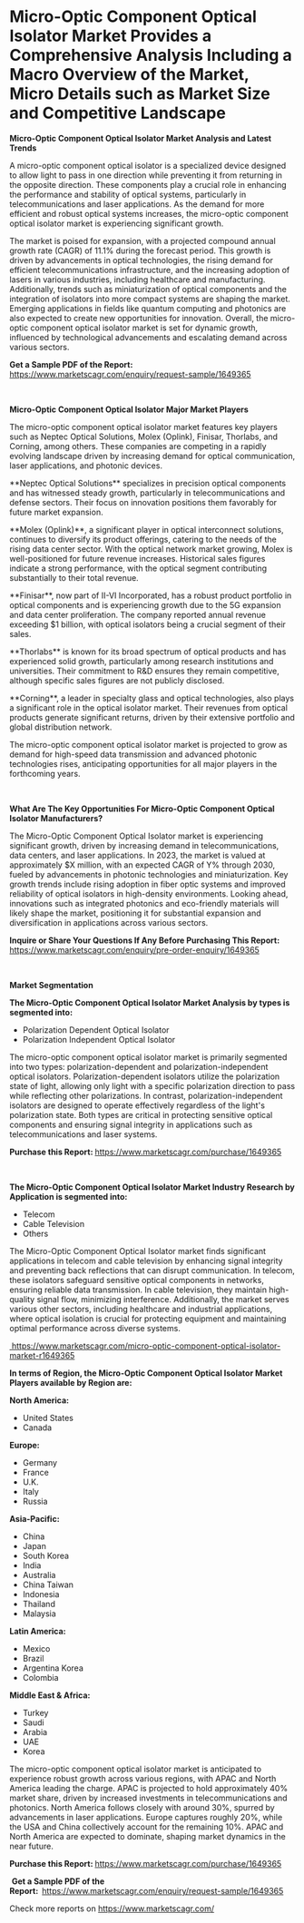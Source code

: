 <p><h1>Micro-Optic Component Optical Isolator Market Provides a Comprehensive Analysis Including a Macro Overview of the Market, Micro Details such as Market Size and Competitive Landscape</h1></p><p><strong>Micro-Optic Component Optical Isolator Market Analysis and Latest Trends</strong></p>
<p><p>A micro-optic component optical isolator is a specialized device designed to allow light to pass in one direction while preventing it from returning in the opposite direction. These components play a crucial role in enhancing the performance and stability of optical systems, particularly in telecommunications and laser applications. As the demand for more efficient and robust optical systems increases, the micro-optic component optical isolator market is experiencing significant growth.</p><p>The market is poised for expansion, with a projected compound annual growth rate (CAGR) of 11.1% during the forecast period. This growth is driven by advancements in optical technologies, the rising demand for efficient telecommunications infrastructure, and the increasing adoption of lasers in various industries, including healthcare and manufacturing. Additionally, trends such as miniaturization of optical components and the integration of isolators into more compact systems are shaping the market. Emerging applications in fields like quantum computing and photonics are also expected to create new opportunities for innovation. Overall, the micro-optic component optical isolator market is set for dynamic growth, influenced by technological advancements and escalating demand across various sectors.</p></p>
<p><strong>Get a Sample PDF of the Report:&nbsp;</strong> <a href="https://www.marketscagr.com/enquiry/request-sample/1649365?utm_campaign=2992&utm_medium=2&utm_source=Github&utm_content=ia&utm_term=26032025&utm_id=micro-optic-component-optical-isolator">https://www.marketscagr.com/enquiry/request-sample/1649365</a></p>
<p>&nbsp;</p>
<p><strong>Micro-Optic Component Optical Isolator Major Market Players</strong></p>
<p><p>The micro-optic component optical isolator market features key players such as Neptec Optical Solutions, Molex (Oplink), Finisar, Thorlabs, and Corning, among others. These companies are competing in a rapidly evolving landscape driven by increasing demand for optical communication, laser applications, and photonic devices.</p><p>**Neptec Optical Solutions** specializes in precision optical components and has witnessed steady growth, particularly in telecommunications and defense sectors. Their focus on innovation positions them favorably for future market expansion.</p><p>**Molex (Oplink)**, a significant player in optical interconnect solutions, continues to diversify its product offerings, catering to the needs of the rising data center sector. With the optical network market growing, Molex is well-positioned for future revenue increases. Historical sales figures indicate a strong performance, with the optical segment contributing substantially to their total revenue.</p><p>**Finisar**, now part of II-VI Incorporated, has a robust product portfolio in optical components and is experiencing growth due to the 5G expansion and data center proliferation. The company reported annual revenue exceeding $1 billion, with optical isolators being a crucial segment of their sales.</p><p>**Thorlabs** is known for its broad spectrum of optical products and has experienced solid growth, particularly among research institutions and universities. Their commitment to R&D ensures they remain competitive, although specific sales figures are not publicly disclosed.</p><p>**Corning**, a leader in specialty glass and optical technologies, also plays a significant role in the optical isolator market. Their revenues from optical products generate significant returns, driven by their extensive portfolio and global distribution network.</p><p>The micro-optic component optical isolator market is projected to grow as demand for high-speed data transmission and advanced photonic technologies rises, anticipating opportunities for all major players in the forthcoming years.</p></p>
<p>&nbsp;</p>
<p><strong>What Are The Key Opportunities For Micro-Optic Component Optical Isolator Manufacturers?</strong></p>
<p><p>The Micro-Optic Component Optical Isolator market is experiencing significant growth, driven by increasing demand in telecommunications, data centers, and laser applications. In 2023, the market is valued at approximately $X million, with an expected CAGR of Y% through 2030, fueled by advancements in photonic technologies and miniaturization. Key growth trends include rising adoption in fiber optic systems and improved reliability of optical isolators in high-density environments. Looking ahead, innovations such as integrated photonics and eco-friendly materials will likely shape the market, positioning it for substantial expansion and diversification in applications across various sectors.</p></p>
<p><strong>Inquire or Share Your Questions If Any Before Purchasing This Report:</strong> <a href="https://www.marketscagr.com/enquiry/pre-order-enquiry/1649365?utm_campaign=2992&utm_medium=2&utm_source=Github&utm_content=ia&utm_term=26032025&utm_id=micro-optic-component-optical-isolator">https://www.marketscagr.com/enquiry/pre-order-enquiry/1649365</a></p>
<p>&nbsp;</p>
<p><strong>Market Segmentation</strong></p>
<p><strong>The Micro-Optic Component Optical Isolator Market Analysis by types is segmented into:</strong></p>
<p><ul><li>Polarization Dependent Optical Isolator</li><li>Polarization Independent Optical Isolator</li></ul></p>
<p><p>The micro-optic component optical isolator market is primarily segmented into two types: polarization-dependent and polarization-independent optical isolators. Polarization-dependent isolators utilize the polarization state of light, allowing only light with a specific polarization direction to pass while reflecting other polarizations. In contrast, polarization-independent isolators are designed to operate effectively regardless of the light's polarization state. Both types are critical in protecting sensitive optical components and ensuring signal integrity in applications such as telecommunications and laser systems.</p></p>
<p><strong>Purchase this Report:&nbsp;</strong><a href="https://www.marketscagr.com/purchase/1649365?utm_campaign=2992&utm_medium=2&utm_source=Github&utm_content=ia&utm_term=26032025&utm_id=micro-optic-component-optical-isolator">https://www.marketscagr.com/purchase/1649365</a></p>
<p>&nbsp;</p>
<p><strong>The Micro-Optic Component Optical Isolator Market Industry Research by Application is segmented into:</strong></p>
<p><ul><li>Telecom</li><li>Cable Television</li><li>Others</li></ul></p>
<p><p>The Micro-Optic Component Optical Isolator market finds significant applications in telecom and cable television by enhancing signal integrity and preventing back reflections that can disrupt communication. In telecom, these isolators safeguard sensitive optical components in networks, ensuring reliable data transmission. In cable television, they maintain high-quality signal flow, minimizing interference. Additionally, the market serves various other sectors, including healthcare and industrial applications, where optical isolation is crucial for protecting equipment and maintaining optimal performance across diverse systems.</p></p>
<p><a href="https://www.marketscagr.com/micro-optic-component-optical-isolator-market-r1649365?utm_campaign=2992&utm_medium=2&utm_source=Github&utm_content=ia&utm_term=26032025&utm_id=micro-optic-component-optical-isolator">&nbsp;https://www.marketscagr.com/micro-optic-component-optical-isolator-market-r1649365</a></p>
<p><strong>In terms of Region, the Micro-Optic Component Optical Isolator Market Players available by Region are:</strong></p>
<p>
    <p> <strong> North America: </strong>
        <ul>
            <li>United States</li>
            <li>Canada</li>
        </ul>
        </p> 
    <p> <strong> Europe: </strong>
        <ul>
            <li>Germany</li>
            <li>France</li>
            <li>U.K.</li>
            <li>Italy</li>
            <li>Russia</li>
        </ul>
        </p> 
    <p> <strong> Asia-Pacific: </strong>
        <ul>
            <li>China</li>
            <li>Japan</li>
            <li>South Korea</li>
            <li>India</li>
            <li>Australia</li>
            <li>China Taiwan</li>
            <li>Indonesia</li>
            <li>Thailand</li>
            <li>Malaysia</li>
        </ul>
        </p> 
    <p> <strong> Latin America: </strong>
        <ul>
            <li>Mexico</li>
            <li>Brazil</li>
            <li>Argentina Korea</li>
            <li>Colombia</li>
        </ul>
        </p> 
    <p> <strong> Middle East & Africa: </strong>
        <ul>
            <li>Turkey</li>
            <li>Saudi</li>
            <li>Arabia</li>
            <li>UAE</li>
            <li>Korea</li>
        </ul>
    </p>
    </p>
<p><p>The micro-optic component optical isolator market is anticipated to experience robust growth across various regions, with APAC and North America leading the charge. APAC is projected to hold approximately 40% market share, driven by increased investments in telecommunications and photonics. North America follows closely with around 30%, spurred by advancements in laser applications. Europe captures roughly 20%, while the USA and China collectively account for the remaining 10%. APAC and North America are expected to dominate, shaping market dynamics in the near future.</p></p>
<p><strong>Purchase this Report: </strong><a href="https://www.marketscagr.com/purchase/1649365?utm_campaign=2992&utm_medium=2&utm_source=Github&utm_content=ia&utm_term=26032025&utm_id=micro-optic-component-optical-isolator">https://www.marketscagr.com/purchase/1649365</a></p>
<p>&nbsp;<strong>Get a Sample PDF of the Report:&nbsp;&nbsp;</strong><a href="https://www.marketscagr.com/enquiry/request-sample/1649365?utm_campaign=2992&utm_medium=2&utm_source=Github&utm_content=ia&utm_term=26032025&utm_id=micro-optic-component-optical-isolator">https://www.marketscagr.com/enquiry/request-sample/1649365</a></p>
<p><strong></strong></p>
<p>Check more reports on <a href="https://www.marketscagr.com/?utm_campaign=2992&utm_medium=2&utm_source=Github&utm_content=ia&utm_term=26032025&utm_id=micro-optic-component-optical-isolator">https://www.marketscagr.com/</a></p>